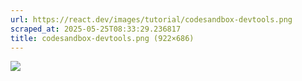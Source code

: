 ```yaml
---
url: https://react.dev/images/tutorial/codesandbox-devtools.png
scraped_at: 2025-05-25T08:33:29.236817
title: codesandbox-devtools.png (922×686)
---
```


![](https://react.dev/images/tutorial/codesandbox-devtools.png)

